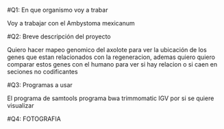 #Q1: En que organismo voy a trabar

Voy a trabajar con el Ambystoma mexicanum 

#Q2: Breve descripción del proyecto

Quiero hacer mapeo genomico del axolote para ver la ubicación de los genes
que estan relacionados con la regeneracion, ademas quiero quiero comparar 
estos genes con el humano para ver si hay relacion o si caen en seciones no 
codificantes

#Q3: Programas a usar

El programa de samtools 
programa bwa
trimmomatic
IGV por si se quiere visualizar

#Q4: FOTOGRAFIA 
